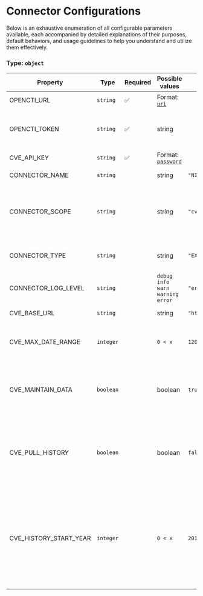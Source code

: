 # Connector Configurations

Below is an exhaustive enumeration of all configurable parameters available, each accompanied by detailed explanations of their purposes, default behaviors, and usage guidelines to help you understand and utilize them effectively.

### Type: `object`

| Property | Type | Required | Possible values | Default | Description |
| -------- | ---- | -------- | --------------- | ------- | ----------- |
| OPENCTI_URL | `string` | ✅ | Format: [`uri`](https://json-schema.org/understanding-json-schema/reference/string#built-in-formats) |  | The OpenCTI platform URL. |
| OPENCTI_TOKEN | `string` | ✅ | string |  | The token of the user who represents the connector in the OpenCTI platform. |
| CVE_API_KEY | `string` | ✅ | Format: [`password`](https://json-schema.org/understanding-json-schema/reference/string#built-in-formats) |  | API Key for the CVE API. |
| CONNECTOR_NAME | `string` |  | string | `"NIST NVD CVE"` | Name of the connector. |
| CONNECTOR_SCOPE | `string` |  | string | `"cve"` | The scope or type of data the connector is importing, either a MIME type or Stix Object (for information only). |
| CONNECTOR_TYPE | `string` |  | string | `"EXTERNAL_IMPORT"` | Should always be set to EXTERNAL_IMPORT for this connector. |
| CONNECTOR_LOG_LEVEL | `string` |  | `debug` `info` `warn` `warning` `error` | `"error"` | Determines the verbosity of the logs. |
| CVE_BASE_URL | `string` |  | string | `"https://services.nvd.nist.gov/rest/json/cves"` | URL for the CVE API. |
| CVE_MAX_DATE_RANGE | `integer` |  | `0 < x ` | `120` | Determines how many days to collect CVE. Maximum of 120 days. |
| CVE_MAINTAIN_DATA | `boolean` |  | boolean | `true` | If set to `True`, import CVEs from the last run of the connector to the current time. Takes 2 values: `True` or `False`. |
| CVE_PULL_HISTORY | `boolean` |  | boolean | `false` | If set to `True`, import all CVEs from start year define in history start year configuration and history start year is required. Takes 2 values: `True` or `False`. |
| CVE_HISTORY_START_YEAR | `integer` |  | `0 < x ` | `2019` | Year in number. Required when pull_history is set to `True`.  Minimum 2019 as CVSS V3.1 was released in June 2019, thus most CVE published before 2019 do not include the cvssMetricV31 object. |
